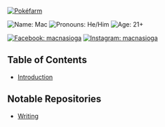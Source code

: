 [![Pokéfarm](https://pfq.link/?5MdnV=party.png)](https://pfq.link/?5MdnV)

![Name: Mac](https://img.shields.io/badge/Name-Mac-inactive) ![Pronouns: He/Him](https://img.shields.io/badge/Pronouns-He%2FHim-d0dcff) ![Age: 21+](https://img.shields.io/badge/Age-21%2b-inactive)

[![Facebook: macnasioga](https://img.shields.io/badge/Facebook-macnasioga-d0dcff?logo=facebook&logoColor=d0dcff)](https://facebook.com/macnasioga) [![Instagram: macnasioga](https://img.shields.io/badge/Instagram-macnasioga-inactive?logo=instagram&logoColor=inactive)](https://instagram.com/macnasioga)

## Table of Contents
- [Introduction](https://github.com/maletears/maletears/blob/main/INTRO.md)

## Notable Repositories
- [Writing](https://github.com/maletears/writing)
